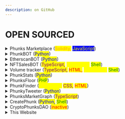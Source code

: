 ```yaml
---
description: on GitHub
---
```


# OPEN SOURCED

<details>

<summary>Phunks Marketplace (<mark style="color:orange;">Solidity,</mark> <mark style="color:yellow;background-color:blue;">JavaScript</mark>)</summary>

[https://github.com/Crypto-Phunks/CryptoPhunksMarket](https://github.com/Crypto-Phunks/CryptoPhunksMarket)

by <mark style="color:green;"></mark> [@NotLarvaLabs](https://twitter.com/NotLarvaLabs) [@chopper\_\_dad](https://twitter.com/chopper\_\_dad) [@OG\_Kenobi\_Hello](https://twitter.com/OG\_Kenobi\_Hello) [@Pauly0x](https://twitter.com/Pauly0x) [@ryder\_ripps](https://twitter.com/ryder\_ripps)

</details>

<details>

<summary>PhunkBOT (<mark style="color:blue;">Python</mark>)</summary>

[https://github.com/albanow/phunks-nll-twitter-bot](https://github.com/albanow/phunks-nll-twitter-bot)

by [@PhunkBot](https://twitter.com/PhunkBot) [@albanow10](https://twitter.com/albanow10) [@iape\_](https://twitter.com/iape\_)

</details>

<details>

<summary>EtherscanBOT (<mark style="color:blue;">Python</mark>)</summary>

[https://github.com/albanow/etherscan-sales-bot](https://github.com/albanow/etherscan-sales-bot)

by [@PhunkBot](https://twitter.com/PhunkBot) [@albanow10](https://twitter.com/albanow10) [@iape\_](https://twitter.com/iape\_)

</details>

<details>

<summary>NFTSalesBOT (<mark style="color:purple;">TypeScript,</mark> <mark style="color:yellow;">JavaScript,</mark> <mark style="color:green;">Shell</mark>)</summary>

[https://github.com/chopperdaddy/nft-sales-twitter-bot](https://github.com/chopperdaddy/nft-sales-twitter-bot)

by [@chopper\_\_dad](https://twitter.com/chopper\_\_dad)

</details>

<details>

<summary>Volume tracker (<mark style="color:purple;">TypeScript,</mark> <mark style="color:red;">HTML,</mark> <mark style="color:purple;"></mark> <mark style="color:yellow;">JavaScript,</mark> <mark style="color:green;">Shell</mark>)</summary>

[https://github.com/tat2bu/erc721-sale-extractor](https://github.com/tat2bu/erc721-sale-extractor)

by [@tat2bu](https://twitter.com/tat2bu)

</details>

<details>

<summary>PhunkStats (<mark style="color:blue;">Python</mark>)</summary>

[https://github.com/pedropregueiro/phunk-stats](https://github.com/pedropregueiro/phunk-stats)

by [@PhunkStats](https://twitter.com/PhunkStats) [@krel404](https://twitter.com/krel404) [@pedropregueiro](https://twitter.com/pedropregueiro)

</details>

<details>

<summary>PhunksFloor (<mark style="color:green;">PHP</mark>)</summary>

[https://github.com/maximedotair/phunksfloor](https://github.com/maximedotair/phunksfloor)

by [@MaximedotAir](https://twitter.com/MaximedotAir)

</details>

<details>

<summary>PhunkFinder (<mark style="color:yellow;">JavaScript,</mark> <mark style="color:purple;">CSS,</mark> <mark style="color:yellow;"></mark> <mark style="color:red;">HTML</mark>)</summary>

[https://github.com/StarKeyJON/PhunkFinderv1](https://github.com/StarKeyJON/PhunkFinderv1)

by [@TreeGuyJON](https://twitter.com/TreeGuyJON)

</details>

<details>

<summary>PhunkyTweeter (<mark style="color:blue;">Python</mark>)</summary>

[https://github.com/StarKeyJON/phunky\_tweeter](https://github.com/StarKeyJON/phunky\_tweeter)

by [@TreeGuyJON](https://twitter.com/TreeGuyJON)

</details>

<details>

<summary>PhunksMarketGraph (<mark style="color:purple;">TypeScript</mark>)</summary>

[https://github.com/StarKeyJON/CryptoPhunksMarketGraph](https://github.com/StarKeyJON/CryptoPhunksMarketGraph)

by [@TreeGuyJON](https://twitter.com/TreeGuyJON)

</details>

<details>

<summary>CreatePhunk (<mark style="color:blue;">Python,</mark> <mark style="color:green;">Shell</mark>)</summary>

[https://github.com/albanow/create\_phunk](https://github.com/albanow/create\_phunk)

by [@albanow10](https://twitter.com/albanow10)&#x20;

</details>

<details>

<summary>CryptoPhunksDAO (<mark style="color:red;">inactive</mark>) </summary>

[https://github.com/Web3Master/cryptophunks](https://github.com/Web3Master/cryptophunks)

by [@CryptoPhunksDAO](https://twitter.com/CryptoPhunksDAO)

</details>

<details>

<summary>This Website </summary>

[https://github.com/phunksbot/wiki](https://github.com/phunksbot/wiki)

by [@iape\_](https://twitter.com/iape\_)

</details>

